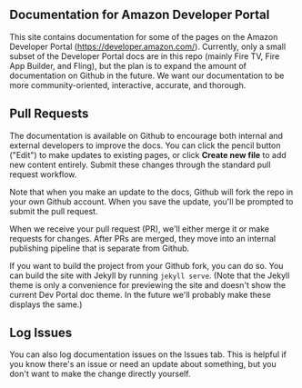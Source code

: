 ## Documentation for Amazon Developer Portal

This site contains documentation for some of the pages on the Amazon Developer Portal (https://developer.amazon.com/). Currently, only a small subset of the Developer Portal docs are in this repo (mainly Fire TV, Fire App Builder, and Fling), but the plan is to expand the amount of documentation on Github in the future. We want our documentation to be more community-oriented, interactive, accurate, and thorough.

## Pull Requests

The documentation is available on Github to encourage both internal and external developers to improve the docs. You can click the pencil button ("Edit") to make updates to existing pages, or click **Create new file** to add new content entirely. Submit these changes through the standard pull request workflow.

Note that when you make an update to the docs, Github will fork the repo in your own Github account. When you save the update, you'll be prompted to submit the pull request.

When we receive your pull request (PR), we'll either merge it or make requests for changes. After PRs are merged, they move into an internal publishing pipeline that is separate from Github.

If you want to build the project from your Github fork, you can do so. You can build the site with Jekyll by running `jekyll serve`. (Note that the Jekyll theme is only a convenience for previewing the site and doesn't show the current Dev Portal doc theme. In the future we'll probably make these displays the same.)

## Log Issues

You can also log documentation issues on the Issues tab. This is helpful if you know there's an issue or need an update about something, but you don't want to make the change directly yourself.



